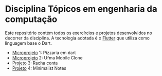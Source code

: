 # Disciplina Tópicos em engenharia da computação

Este repositório contém todos os exercírcios e projetos desenvolvidos no decorrer da disciplina. A tecnologia adotada é o [Flutter](https://flutter.dev/) que utiliza como linguagem base o Dart.

-   [Microprojeto](./microprojeto01-pizarria) 1: Pizzaria em dart
-   [Microprojeto](./ufmaMobileClone) 2: Ufma Mobile Clone
-   [Projeto](./rachaconta) 3: Racha conta
-   [Projeto](./minimalistnotes) 4: Minimalist Notes
